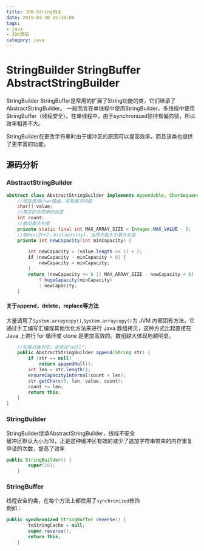 ```yaml
---
title: JDK-String相关
date: 2019-03-30 15:39:00
tags: 
- java
- JDK源码
category: java
---
```

# StringBuilder StringBuffer AbstractStringBuilder

StringBuilder StringBuffer是常用的扩展了String功能的类，它们继承了AbstractStringBuilder。
一般而言在单线程中使用StringBuilder，多线程中使用StringBuffer（线程安全）。在单线程中，由于synchronized锁持有偏向锁，所以效率相差不大。   

StringBuilder在更改字符串时由于缓冲区的原因可以提高效率，而且该类也提供了更丰富的功能。
## 源码分析

### AbstractStringBuilder
~~~java
abstract class AbstractStringBuilder implements Appendable, CharSequence {
    //底层使用char数组，具有缓冲功能
    char[] value;
    //真实的字符串的长度
    int count;
    //数组最大长度
    private static final int MAX_ARRAY_SIZE = Integer.MAX_VALUE - 8;
    //取max(2n+2，minCapacity)，当然不能大于最大长度
    private int newCapacity(int minCapacity) {
        
        int newCapacity = (value.length << 1) + 2;
        if (newCapacity - minCapacity < 0) {
            newCapacity = minCapacity;
        }
        return (newCapacity <= 0 || MAX_ARRAY_SIZE - newCapacity < 0)
            ? hugeCapacity(minCapacity)
            : newCapacity; 
    }
~~~
<!--more-->
#### 关于append，delete，replace等方法 
大量调用了`System.arraycopy()`,`System.arraycopy()`为 JVM 内部固有方法，它通过手工编写汇编或其他优化方法来进行 Java 数组拷贝，这种方式比起直接在 Java 上进行 for 循环或 clone 是更加高效的。数组越大体现地越明显。
~~~java
    //如果对象为空，会添加"null"，
    public AbstractStringBuilder append(String str) {
        if (str == null)
            return appendNull();
        int len = str.length();
        ensureCapacityInternal(count + len);
        str.getChars(0, len, value, count);
        count += len;
        return this;
    }
}
~~~
### StringBuilder
StringBuilder继承AbstractStringBuilder，线程不安全   
缓冲区默认大小为16，正是这种缓冲区有效的减少了追加字符串带来的内存重复申请的次数，提高了效率
~~~java
public StringBuilder() {
        super(16);
    }
~~~

### StringBuffer
线程安全的类，在每个方法上都使用了`synchronized`修饰   
例如：
~~~java
public synchronized StringBuffer reverse() {
        toStringCache = null;
        super.reverse();
        return this;
    }
~~~
